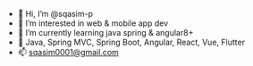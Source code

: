 - 👋 Hi, I’m @sqasim-p
- 👀 I’m interested in web & mobile app dev
- 🌱 I’m currently learning java spring & angular8+
- 💞️ Java, Spring MVC, Spring Boot, Angular, React, Vue, Flutter
- 📫 sqasim0001@gmail.com

<!---
sqasim-p/sqasim-p is a ✨ special ✨ repository because its `README.md` (this file) appears on your GitHub profile.
You can click the Preview link to take a look at your changes.
--->
